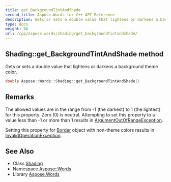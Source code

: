 ```yaml
---
title: get_BackgroundTintAndShade
second_title: Aspose.Words for C++ API Reference
description: Gets or sets a double value that lightens or darkens a background theme color.
type: docs
weight: 66
url: /cpp/aspose.words/shading/get_backgroundtintandshade/
---
```

## Shading::get_BackgroundTintAndShade method


Gets or sets a double value that lightens or darkens a background theme color.

```cpp
double Aspose::Words::Shading::get_BackgroundTintAndShade()
```

## Remarks


The allowed values are in the range from -1 (the darkest) to 1 (the lightest) for this property. Zero (0) is neutral. Attempting to set this property to a value less than -1 or more than 1 results in [ArgumentOutOfRangeException](../).

Setting this property for [Border](../../border/) object with non-theme colors results in [InvalidOperationException](../). 
## See Also

* Class [Shading](../)
* Namespace [Aspose::Words](../../)
* Library [Aspose.Words](../../../)
